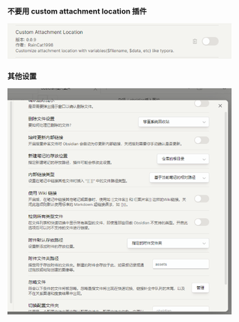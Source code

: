 
### 不要用 custom attachment location 插件

![](../assets/Pasted%20image%2020240429235308.png)

### 其他设置

![](../assets/Pasted%20image%2020240429235404.png)